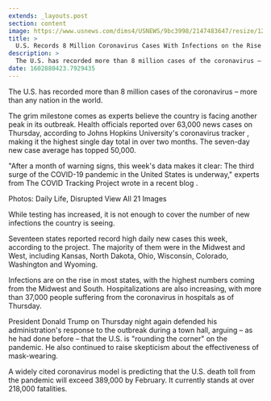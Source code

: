 ```yaml
--- 
extends: _layouts.post 
section: content 
image: https://www.usnews.com/dims4/USNEWS/9bc3998/2147483647/resize/1200x%3E/quality/85/?url=http%3A%2F%2Fmedia.beam.usnews.com%2Fc4%2F85776c82bb262404accb26c17dcc3e%2Fmedia%3Ac45809d5a1b241e995b2b851906a09ffVirus_Outbreak_Tennessee_School_67072.jpg 
title: > 
  U.S. Records 8 Million Coronavirus Cases With Infections on the Rise 
description: > 
  The U.S. has recorded more than 8 million cases of the coronavirus – more than any nation in the world.Health officials reported over 63,000 news cases on Thursday, according to Johns Hopkins University's coronavirus tracker , making it the highest single day total in over two months.Seventeen states reported record high daily new cases this week, according to the project.Infections are on the rise in most states, with the highest numbers coming from the Midwest and South.A widely cited coronavirus model is predicting that the U.S. death toll from the pandemic will exceed 389,000 by February. 
date: 1602880423.7929435 
--- 
```

The U.S. has recorded more than 8 million cases of the coronavirus – more than any nation in the world.

The grim milestone comes as experts believe the country is facing another peak in its outbreak. Health officials reported over 63,000 news cases on Thursday, according to Johns Hopkins University's coronavirus tracker , making it the highest single day total in over two months. The seven-day new case average has topped 50,000.

"After a month of warning signs, this week's data makes it clear: The third surge of the COVID-19 pandemic in the United States is underway," experts from The COVID Tracking Project wrote in a recent blog .

Photos: Daily Life, Disrupted View All 21 Images

While testing has increased, it is not enough to cover the number of new infections the country is seeing.

Seventeen states reported record high daily new cases this week, according to the project. The majority of them were in the Midwest and West, including Kansas, North Dakota, Ohio, Wisconsin, Colorado, Washington and Wyoming.

Infections are on the rise in most states, with the highest numbers coming from the Midwest and South. Hospitalizations are also increasing, with more than 37,000 people suffering from the coronavirus in hospitals as of Thursday.

President Donald Trump on Thursday night again defended his administration's response to the outbreak during a town hall, arguing – as he had done before – that the U.S. is "rounding the corner" on the pandemic. He also continued to raise skepticism about the effectiveness of mask-wearing.

A widely cited coronavirus model is predicting that the U.S. death toll from the pandemic will exceed 389,000 by February. It currently stands at over 218,000 fatalities.